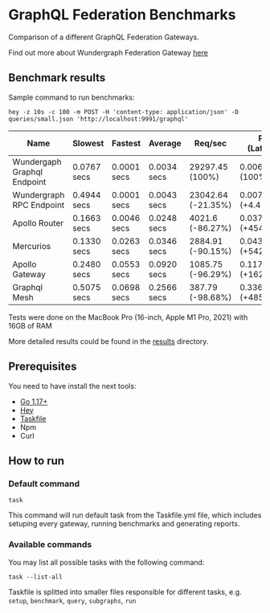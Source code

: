 # GraphQL Federation Benchmarks

Comparison of a different GraphQL Federation Gateways.

Find out more about Wundergraph Federation Gateway [here](https://wundergraph.com/use-cases/apollo-federation-gateway)

## Benchmark results

Sample command to run benchmarks:

```shell
hey -z 10s -c 100 -m POST -H 'content-type: application/json' -D queries/small.json 'http://localhost:9991/graphql'
```

| Name                        | Slowest     | Fastest     | Average     | Req/sec            | P95  (Latency)     |
|-----------------------------| ----------- | ----------- |-------------|--------------------|--------------------|
| Wundergaph Graphql Endpoint | 0.0767 secs | 0.0001 secs | 0.0034 secs | 29297.45 (100%)    | 0.0068 (100%)      |
| Wundergraph RPC Endpoint    | 0.4944 secs | 0.0001 secs | 0.0043 secs | 23042.64 (-21.35%) | 0.0071 (+4.41%)    |
| Apollo Router               | 0.1663 secs | 0.0046 secs | 0.0248 secs | 4021.6 (-86.27%)   | 0.0377 (+454.41%)  |
| Mercurios                   | 0.1330 secs | 0.0263 secs | 0.0346 secs | 2884.91 (-90.15%)  | 0.0437 (+542.65%)  |
| Apollo Gateway              | 0.2480 secs | 0.0553 secs | 0.0920 secs | 1085.75 (-96.29%)  | 0.1173 (+1625%)    |
| Graphql Mesh                | 0.5075 secs | 0.0698 secs | 0.2566 secs | 387.79 (-98.68%)   | 0.3369 (+4854.41%) |


Tests were done on the MacBook Pro (16-inch, Apple M1 Pro, 2021) with 16GB of RAM

More detailed results could be found in the [results](./results) directory.

## Prerequisites

You need to have install the next tools:

- [Go 1.17+](https://go.dev/doc/install)
- [Hey](https://github.com/rakyll/hey)
- [Taskfile](https://taskfile.dev/)
- Npm
- Curl

## How to run

### Default command

```shell
task
```

This command will run default task from the Taskfile.yml file, which includes setuping every gateway, running benchmarks and generating reports.

### Available commands

You may list all possible tasks with the following command:

```shell
task --list-all
```

Taskfile is splitted into smaller files responsible for different tasks, e.g. `setup`, `benchmark`, `query`, `subgraphs`, `run`
